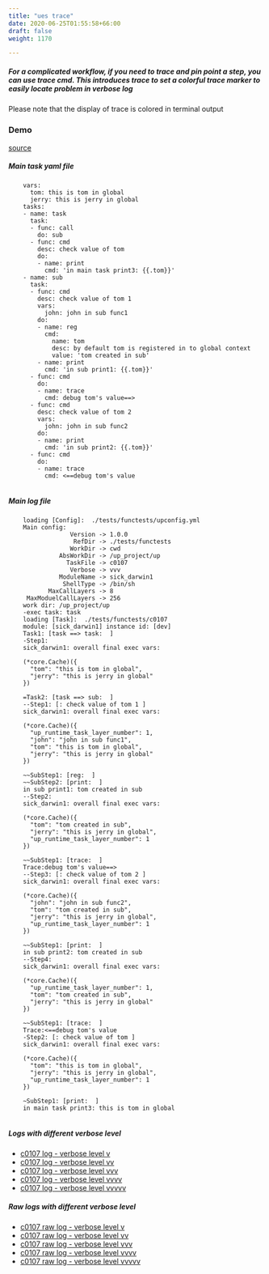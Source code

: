 ```yaml
---
title: "ues trace"
date: 2020-06-25T01:55:58+66:00
draft: false
weight: 1170

---
```


##### For a complicated workflow, if you need to trace and pin point a step, you can use trace cmd. This introduces trace to set a colorful trace marker to easily locate problem in verbose log

Please note that the display of trace is colored in terminal output


### Demo








[source](https://github.com/upcmd/up/blob/master/tests/functests/c0107.yml)

##### Main task yaml file
```
    vars:
      tom: this is tom in global
      jerry: this is jerry in global
    tasks:
    - name: task
      task:
      - func: call
        do: sub
      - func: cmd
        desc: check value of tom
        do:
        - name: print
          cmd: 'in main task print3: {{.tom}}'
    - name: sub
      task:
      - func: cmd
        desc: check value of tom 1
        vars:
          john: john in sub func1
        do:
        - name: reg
          cmd:
            name: tom
            desc: by default tom is registered in to global context
            value: 'tom created in sub'
        - name: print
          cmd: 'in sub print1: {{.tom}}'
      - func: cmd
        do:
        - name: trace
          cmd: debug tom's value==>
      - func: cmd
        desc: check value of tom 2
        vars:
          john: john in sub func2
        do:
        - name: print
          cmd: 'in sub print2: {{.tom}}'
      - func: cmd
        do:
        - name: trace
          cmd: <==debug tom's value
    
```
##### Main log file
```
    loading [Config]:  ./tests/functests/upconfig.yml
    Main config:
                 Version -> 1.0.0
                  RefDir -> ./tests/functests
                 WorkDir -> cwd
              AbsWorkDir -> /up_project/up
                TaskFile -> c0107
                 Verbose -> vvv
              ModuleName -> sick_darwin1
               ShellType -> /bin/sh
           MaxCallLayers -> 8
     MaxModuelCallLayers -> 256
    work dir: /up_project/up
    -exec task: task
    loading [Task]:  ./tests/functests/c0107
    module: [sick_darwin1] instance id: [dev]
    Task1: [task ==> task:  ]
    -Step1:
    sick_darwin1: overall final exec vars:
    
    (*core.Cache)({
      "tom": "this is tom in global",
      "jerry": "this is jerry in global"
    })
    
    =Task2: [task ==> sub:  ]
    --Step1: [: check value of tom 1 ]
    sick_darwin1: overall final exec vars:
    
    (*core.Cache)({
      "up_runtime_task_layer_number": 1,
      "john": "john in sub func1",
      "tom": "this is tom in global",
      "jerry": "this is jerry in global"
    })
    
    ~~SubStep1: [reg:  ]
    ~~SubStep2: [print:  ]
    in sub print1: tom created in sub
    --Step2:
    sick_darwin1: overall final exec vars:
    
    (*core.Cache)({
      "tom": "tom created in sub",
      "jerry": "this is jerry in global",
      "up_runtime_task_layer_number": 1
    })
    
    ~~SubStep1: [trace:  ]
    Trace:debug tom's value==>
    --Step3: [: check value of tom 2 ]
    sick_darwin1: overall final exec vars:
    
    (*core.Cache)({
      "john": "john in sub func2",
      "tom": "tom created in sub",
      "jerry": "this is jerry in global",
      "up_runtime_task_layer_number": 1
    })
    
    ~~SubStep1: [print:  ]
    in sub print2: tom created in sub
    --Step4:
    sick_darwin1: overall final exec vars:
    
    (*core.Cache)({
      "up_runtime_task_layer_number": 1,
      "tom": "tom created in sub",
      "jerry": "this is jerry in global"
    })
    
    ~~SubStep1: [trace:  ]
    Trace:<==debug tom's value
    -Step2: [: check value of tom ]
    sick_darwin1: overall final exec vars:
    
    (*core.Cache)({
      "tom": "this is tom in global",
      "jerry": "this is jerry in global",
      "up_runtime_task_layer_number": 1
    })
    
    ~SubStep1: [print:  ]
    in main task print3: this is tom in global
    
```


##### Logs with different verbose level
* [c0107 log - verbose level v](../../logs/c0107_v)
* [c0107 log - verbose level vv](../../logs/c0107_vv)
* [c0107 log - verbose level vvv](../../logs/c0107_vvvv)
* [c0107 log - verbose level vvvv](../../logs/c0107_vvvv)
* [c0107 log - verbose level vvvvv](../../logs/c0107_vvvvv)

##### Raw logs with different verbose level
* [c0107 raw log - verbose level v](../../reflogs/c0107_v.log)
* [c0107 raw log - verbose level vv](../../reflogs/c0107_vv.log)
* [c0107 raw log - verbose level vvv](../../reflogs/c0107_vvv.log)
* [c0107 raw log - verbose level vvvv](../../reflogs/c0107_vvvv.log)
* [c0107 raw log - verbose level vvvvv](../../reflogs/c0107_vvvvv.log)







